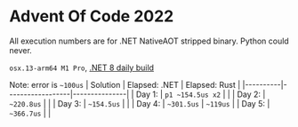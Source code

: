 # Advent Of Code 2022

All execution numbers are for .NET NativeAOT stripped binary. Python could never.

`osx.13-arm64 M1 Pro`, [.NET 8 daily build](https://github.com/dotnet/installer#table)

Note: error is `~100us`
| Solution | Elapsed: .NET    | Elapsed: Rust |
|----------|------------------|---------------|
| Day 1:   | `p1 ~154.5us x2` |               |
| Day 2:   | `~220.8us`       |               |
| Day 3:   | `~154.5us`       |               |
| Day 4:   | `~301.5us`       | `~119us`      |
| Day 5:   | `~366.7us`       |               |
